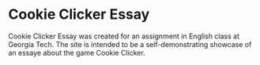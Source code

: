 # Cookie Clicker Essay
Cookie Clicker Essay was created for an assignment in English class at Georgia Tech. The site is intended to be a self-demonstrating showcase of an essaye about the game Cookie Clicker. 
